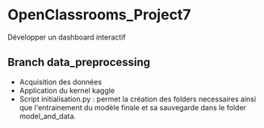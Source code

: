 # OpenClassrooms_Project7
Développer un dashboard interactif

## Branch data_preprocessing

- Acquisition des données
- Application du kernel kaggle
- Script initialisation.py : permet la création des folders necessaires ainsi que l'entrainement du modèle finale et sa sauvegarde dans le folder model_and_data.

